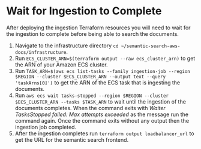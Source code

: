 # Wait for Ingestion to Complete
After deploying the ingestion Terraform resources you will need to wait for the ingestion to complete before being able to search the documents.
1. Navigate to the infrastructure directory `cd ~/semantic-search-aws-docs/infrastructure`.
1. Run `ECS_CLUSTER_ARN=$(terraform output --raw ecs_cluster_arn)` to get the ARN of your Amazon ECS cluster.
2. Run `TASK_ARN=$(aws ecs list-tasks --family ingestion-job --region $REGION --cluster $ECS_CLUSTER_ARN --output text --query 'taskArns[0]')` to get the ARN of the ECS task that is ingesting the documents.
3. Run `aws ecs wait tasks-stopped --region $REGION --cluster $ECS_CLUSTER_ARN --tasks $TASK_ARN` to wait until the ingestion of the documents completes. When the command exits with _Waiter TasksStopped failed: Max attempts exceeded_ as the message run the command again. Once the command exits without any output then the ingestion job completed.
4. After the ingestion completes run `terraform output loadbalancer_url` to get the URL for the semantic search frontend.